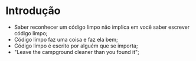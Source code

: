 # Introdução

- Saber reconhecer um código limpo não implica em você saber escrever código limpo;
- Código limpo faz uma coisa e faz ela bem;
- Código limpo é escrito por alguém que se importa;
- "Leave the campground cleaner than you found it";